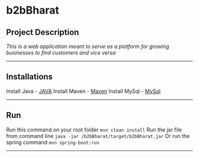 # b2bBharat

## Project Description
_This is a web application meant to serve as a platform for growing businesses to find customers and vice versa_


---

## Installations
Install Java - [JAVA](https://www.oracle.com/in/java/technologies/javase/javase-jdk8-downloads.html)
Install Maven - [Maven](https://maven.apache.org/download.cgi)
Install MySql - [MySql](https://dev.mysql.com/doc/mysql-installation-excerpt/5.7/en/)

---

## Run
Run this command on your root folder `mvn clean install`
Run the jar file from command line `java -jar /b2bBharat/target/b2bBharat.jar`
Or run the spring command `mvn spring-boot:run`

***

